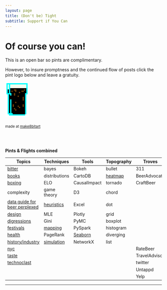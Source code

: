 ```yaml
---
layout: page
title: (Don't be) Tight
subtitle: Support if You Can 
---
```


# Of course you can!



This is an open bar so pints are complimentary. 

However, to insure promptness and the continued flow of posts click the pint logo below and leave a gratuity.


<a href="https://www.paypal.me/EndlessPint/5"><img src="/support/img/digipint01.png" width="15%"></a>

<sub>made at [make8bitart](https://make8bitart.com/)</sub>

<br>
<br>

**Pints & Flights combined**

|Topics 	|Techniques	|Tools	| Topography |  Troves  |
|---	|---	|---	| ---	| ---	|
| [bitter](/tag/bitter) 	| bayes  	| Bokeh  	| bullet  | 311 |
| [books](/tag/books)   	| distributions  	| CartoDB  	| [heatmap](/tag/heatmap) | BeerAdvocate |
| [boxing](/tag/boxing)   	| ELO  	| CausalImpact 	| tornado | CraftBeer  |
| complexity  	|  game theory 	| D3  	| chord |   |
| [data guide for beer perplexed](/tag/perplexed)  	| [heuristics](/tag/heuristics)  	| Excel  	| dot |
| [design](/tag/design)  	| MLE  	| Plotly  	| grid |
| [digressions](/tag/digressions)  	| Gini  	| PyMC  	| boxplot |
| [festivals](/tag/festivals)  	| [mapping](/tag/mapping)   	| PySpark  	| histogram |
| [health](/tag/health)  	  	|  PageRank 	| [Seaborn](/tag/seaborn)  	| diverging |
| [history/industry](/tag/grounding)  	|  [simulation](/tag/simulation) 	|  NetworkX 	| list |
| [nyc](/tag/nyc)  	|   	|   	|   | RateBeer |
| [taste](/tag/taste)  	|   	|   	|   | TravelAdvisor |
| [technoclast](/tag/technoclast)  	|   	|   	|   | twitter |
|   	|   	|   	|   | Untappd |
|   	|   	|   	|   | Yelp |


--- 


